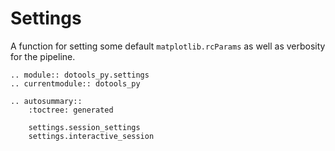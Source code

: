 # Settings
A function for setting some default `matplotlib.rcParams` as well as verbosity for
the pipeline.

```{eval-rst}
.. module:: dotools_py.settings
.. currentmodule:: dotools_py

.. autosummary::
    :toctree: generated

    settings.session_settings
    settings.interactive_session
```
